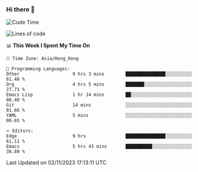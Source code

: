 ### Hi there 👋

<!--
**nicehiro/nicehiro** is a ✨ _special_ ✨ repository because its `README.md` (this file) appears on your GitHub profile.

Here are some ideas to get you started:

- 🔭 I’m currently working on ...
- 🌱 I’m currently learning ...
- 👯 I’m looking to collaborate on ...
- 🤔 I’m looking for help with ...
- 💬 Ask me about ...
- 📫 How to reach me: ...
- 😄 Pronouns: ...
- ⚡ Fun fact: ...
-->

<!--START_SECTION:waka-->
![Code Time](http://img.shields.io/badge/Code%20Time-14%20hrs%2044%20mins-blue)

![Lines of code](https://img.shields.io/badge/From%20Hello%20World%20I%27ve%20Written-2.6%20million%20lines%20of%20code-blue)

📊 **This Week I Spent My Time On** 

```text
🕑︎ Time Zone: Asia/Hong_Kong

💬 Programming Languages: 
Other                    9 hrs 3 mins        ███████████████░░░░░░░░░░   61.48 % 
Org                      4 hrs 5 mins        ███████░░░░░░░░░░░░░░░░░░   27.71 % 
Emacs Lisp               1 hr 14 mins        ██░░░░░░░░░░░░░░░░░░░░░░░   08.40 % 
Git                      14 mins             ░░░░░░░░░░░░░░░░░░░░░░░░░   01.66 % 
YAML                     5 mins              ░░░░░░░░░░░░░░░░░░░░░░░░░   00.65 % 

🔥 Editors: 
Edge                     9 hrs               ███████████████░░░░░░░░░░   61.11 % 
Emacs                    5 hrs 43 mins       ██████████░░░░░░░░░░░░░░░   38.89 % 
```


 Last Updated on 02/11/2023 17:13:11 UTC
<!--END_SECTION:waka-->
